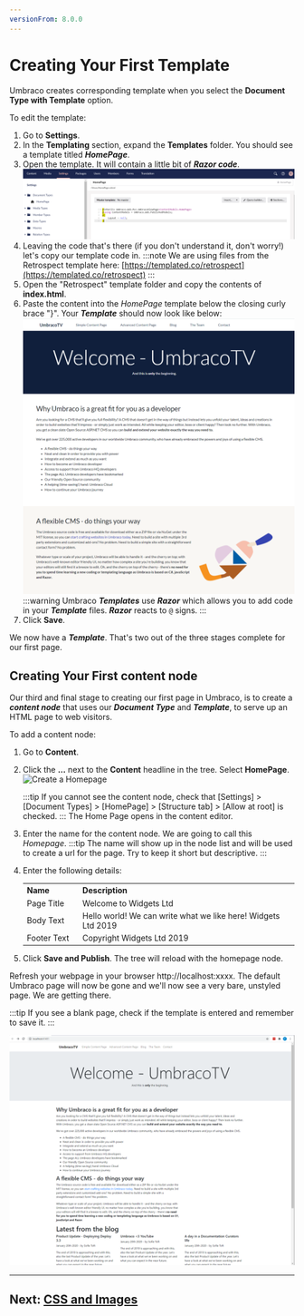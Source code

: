 ```yaml
---
versionFrom: 8.0.0
---
```


# Creating Your First Template

Umbraco creates corresponding template when you select the **Document Type with Template** option.

To edit the template:

1. Go to **Settings**.
2. In the **Templating** section, expand the **Templates** folder. You should see a template titled **_HomePage_**.
3. Open the template. It will contain a little bit of **_Razor code_**.
    ![Empty Homepage Template](images/figure-13-empty-homepage-template-v8.png)
4. Leaving the code that's there (if you don't understand it, don't worry!) let's copy our template code in.
    :::note
    We are using files from the Retrospect template here: [https://templated.co/retrospect](https://templated.co/retrospect)
    :::
5. Open the "Retrospect" template folder and copy the contents of **index.html**.
6. Paste the content into the _HomePage_ template below the closing curly brace "}". Your **_Template_** should now look like below:
    ![Homepage Template with Retrospect HTML](images/figure-14-homepage-template-with-Retrospect-html-v8.png)
    :::warning
    Umbraco **_Templates_** use **_Razor_** which allows you to add code in your **_Template_** files. **_Razor_** reacts to `@` signs.
    :::
7. Click **Save**.

We now have a **_Template_**. That's two out of the three stages complete for our first page.

## Creating Your First content node

Our third and final stage to creating our first page in Umbraco, is to create a **_content node_** that uses our **_Document Type_** and **_Template_**, to serve up an HTML page to web visitors.

To add a content node:

1. Go to **Content**.
2. Click the **...** next to the **Content** headline in the tree. Select **HomePage**.
    ![Create a Homepage](images/figure-15-create-a-homepage-v8.png)

    :::tip
    If you cannot see the content node, check that [Settings] > [Document Types] > [HomePage]  > [Structure tab] > [Allow at root] is checked.
    :::
    The Home Page opens in the content editor.
3. Enter the name for the content node. We are going to call this _Homepage_.
    :::tip
    The name will show up in the node list and will be used to create a url for the page. Try to keep it short but descriptive.
    :::
4. Enter the following details:
    <table border="0">
    <col width="130">
    <col width="600">
    <tr><th>Name</th><th>Description</th></tr>
    <tr><td>Page Title</td><td>Welcome to Widgets Ltd</td></tr>
    <tr><td>Body Text</td><td>Hello world! We can write what we like here! Widgets Ltd 2019</td></tr>
    <tr><td>Footer Text</td><td>Copyright Widgets Ltd 2019</td></tr>
    </table>

5. Click **Save and Publish**. The tree will reload with the homepage node.

Refresh your webpage in your browser http://localhost:xxxx. The default Umbraco page will now be gone and we'll now see a very bare, unstyled page. We are getting there.

:::tip
If you see a blank page, check if the template is entered and remember to save it.
:::

![An Unstyled Homepage](images/figure-16-unstyled-homepage-v8.png)

---

## Next: [CSS and Images](../CSS-And-JavaScript)

